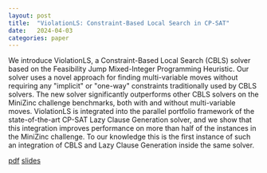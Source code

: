 ```yaml
---
layout: post
title:  "ViolationLS: Constraint-Based Local Search in CP-SAT"
date:   2024-04-03
categories: paper
---
```

We introduce ViolationLS, a Constraint-Based Local Search (CBLS) solver based on the Feasibility Jump Mixed-Integer Programming Heuristic.
Our solver uses a novel approach for finding multi-variable moves without requiring any "implicit" or "one-way" constraints traditionally used by CBLS solvers.
The new solver significantly outperforms other CBLS solvers on the MiniZinc challenge benchmarks, both with and without multi-variable moves.
ViolationLS is integrated into the parallel portfolio framework of the state-of-the-art CP-SAT Lazy Clause Generation solver, and we show that this integration improves performance on more than half of the instances in the MiniZinc challenge.
To our knowledge this is the first instance of such an integration of CBLS and Lazy Clause Generation inside the same solver.

[pdf](/papers/ViolationLSPaper.pdf)
[slides](/papers/ViolationLSSlides.pdf)

